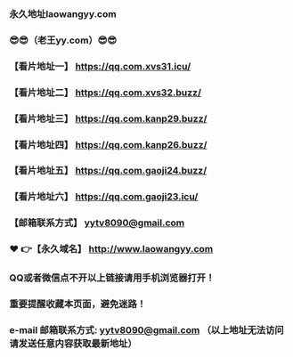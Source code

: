 ### 永久地址laowangyy.com
### :sunglasses::sunglasses:（老王yy.com）:sunglasses::sunglasses:
### 【看片地址一】  https://qq.com.xvs31.icu/
### 【看片地址二】  https://qq.com.xvs32.buzz/
### 【看片地址三】  https://qq.com.kanp29.buzz/
### 【看片地址四】  https://qq.com.kanp26.buzz/
### 【看片地址五】 https://qq.com.gaoji24.buzz/
### 【看片地址六】 https://qq.com.gaoji23.icu/
### 【邮箱联系方式】  yytv8090@gmail.com
### :heart: :point_right:【永久域名】  http://www.laowangyy.com
### QQ或者微信点不开以上链接请用手机浏览器打开！
### 重要提醒收藏本页面，避免迷路！
### e-mail 邮箱联系方式: yytv8090@gmail.com （以上地址无法访问请发送任意内容获取最新地址）
